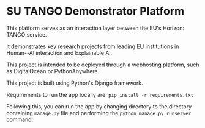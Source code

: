 # SU TANGO Demonstrator Platform

This platform serves as an interaction layer between the EU's Horizon: TANGO service.

It demonstrates key research projects from leading EU institutions in Human--AI interaction and Explainable AI.

This project is intended to be deployed through a webhosting platform, such as DigitalOcean or PythonAnywhere.

This project is built using Python's Django framework.

Requirements to run the app locally are:
`pip install -r requirements.txt`


Following this, you can run the app by changing directory to the directory containing `manage.py` file and performing the `python manage.py runserver` command.
